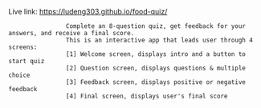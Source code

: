 Live link: https://ludeng303.github.io/food-quiz/

					Complete an 8-question quiz, get feedback for your answers, and receive a final score.
					This is an interactive app that leads user through 4 screens: 
					[1] Welcome screen, displays intro and a button to start quiz
					[2] Question screen, displays questions & multiple choice
					[3] Feedback screen, displays positive or negative feedback
					[4] Final screen, displays user's final score
